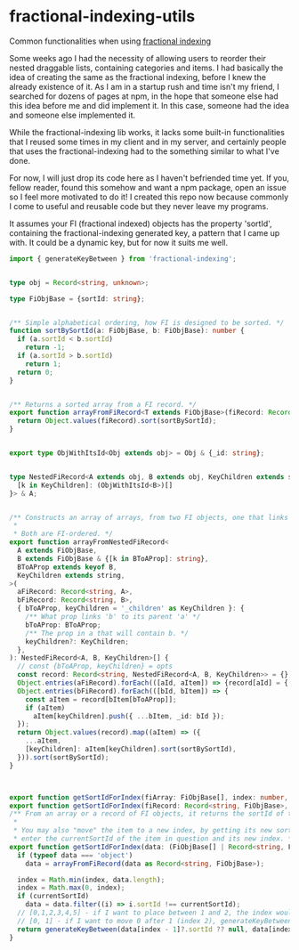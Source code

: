 # fractional-indexing-utils
Common functionalities when using [fractional indexing](https://github.com/rocicorp/fractional-indexing)

Some weeks ago I had the necessity of allowing users to reorder their nested draggable lists, containing categories and items. I had basically the idea of creating the same as the fractional indexing, before I knew the already existence of it. As I am in a startup rush and time isn't my friend, I searched for dozens of pages at npm, in the hope that someone else had this idea before me and did implement it. In this case, someone had the idea and someone else implemented it.

While the fractional-indexing lib works, it lacks some built-in functionalities that I reused some times in my client and in my server, and certainly people that uses the fractional-indexing had to the something similar to what I've done.

For now, I will just drop its code here as I haven't befriended time yet. If you, fellow reader, found this somehow and want a npm package, open an issue so I feel more motivated to do it! I created this repo now because commonly I come to useful and reusable code but they never leave my programs.

It assumes your FI (fractional indexed) objects has the property 'sortId', containing the fractional-indexing generated key, a pattern that I came up with. It could be a dynamic key, but for now it suits me well.

```ts
import { generateKeyBetween } from 'fractional-indexing';


type obj = Record<string, unknown>;

type FiObjBase = {sortId: string};


/** Simple alphabetical ordering, how FI is designed to be sorted. */
function sortBySortId(a: FiObjBase, b: FiObjBase): number {
  if (a.sortId < b.sortId)
    return -1;
  if (a.sortId > b.sortId)
    return 1;
  return 0;
}


/** Returns a sorted array from a FI record. */
export function arrayFromFiRecord<T extends FiObjBase>(fiRecord: Record<string, T>): T[] {
  return Object.values(fiRecord).sort(sortBySortId);
}


export type ObjWithItsId<Obj extends obj> = Obj & {_id: string};


type NestedFiRecord<A extends obj, B extends obj, KeyChildren extends string> = ObjWithItsId<{
  [k in KeyChildren]: (ObjWithItsId<B>)[]
}> & A;


/** Constructs an array of arrays, from two FI objects, one that links to another one.
 * 
 * Both are FI-ordered. */
export function arrayFromNestedFiRecord<
  A extends FiObjBase,
  B extends FiObjBase & {[k in BToAProp]: string},
  BToAProp extends keyof B,
  KeyChildren extends string,
>(
  aFiRecord: Record<string, A>,
  bFiRecord: Record<string, B>,
  { bToAProp, keyChildren = '_children' as KeyChildren }: {
    /** What prop links 'b' to its parent 'a' */
    bToAProp: BToAProp;
    /** The prop in a that will contain b. */
    keyChildren?: KeyChildren;
  },
): NestedFiRecord<A, B, KeyChildren>[] {
  // const {bToAProp, keyChildren} = opts
  const record: Record<string, NestedFiRecord<A, B, KeyChildren>> = {};
  Object.entries(aFiRecord).forEach(([aId, aItem]) => {record[aId] = { ...aItem, _id: aId, [keyChildren]: [] } as NestedFiRecord<A, B, KeyChildren>;});
  Object.entries(bFiRecord).forEach(([bId, bItem]) => {
    const aItem = record[bItem[bToAProp]];
    if (aItem)
      aItem[keyChildren].push({ ...bItem, _id: bId });
  });
  return Object.values(record).map((aItem) => ({
    ...aItem,
    [keyChildren]: aItem[keyChildren].sort(sortBySortId),
  })).sort(sortBySortId);
}



export function getSortIdForIndex(fiArray: FiObjBase[], index: number, currentSortId?: string): string;
export function getSortIdForIndex(fiRecord: Record<string, FiObjBase>, index: number, currentSortId?: string): string;
/** From an array or a record of FI objects, it returns the sortId of the new item you want to add, at the index you want.
 * 
 * You may also "move" the item to a new index, by getting its new sortId. To do so,
 * enter the currentSortId of the item in question and its new index. */
export function getSortIdForIndex(data: (FiObjBase[] | Record<string, FiObjBase>), index: number, currentSortId?: string): string {
  if (typeof data === 'object')
    data = arrayFromFiRecord(data as Record<string, FiObjBase>);

  index = Math.min(index, data.length);
  index = Math.max(0, index);
  if (currentSortId)
    data = data.filter((i) => i.sortId !== currentSortId);
  // [0,1,2,3,4,5] - if I want to place between 1 and 2, the index would be 2. generateKeyBetween(a[1],a[2]), (index-1, index)
  // [0, 1] - if I want to move 0 after 1 (index 2), generateKeyBetween(a[1],null). We need to first remove the old position!
  return generateKeyBetween(data[index - 1]?.sortId ?? null, data[index]?.sortId ?? null);
}

```
